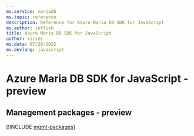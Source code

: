 ```yaml
---
ms.service: mariadb
ms.topic: reference
description: Reference for Azure Maria DB SDK for JavaScript
ms.author: jeffish
title: Azure Maria DB SDK for JavaScript
author: xirzec
ms.data: 07/26/2022
ms.devlang: javascript
---
```

# Azure Maria DB SDK for JavaScript - preview

## Management packages - preview
[!INCLUDE [mgmt-packages](maria-db-mgmt-index.md)]
